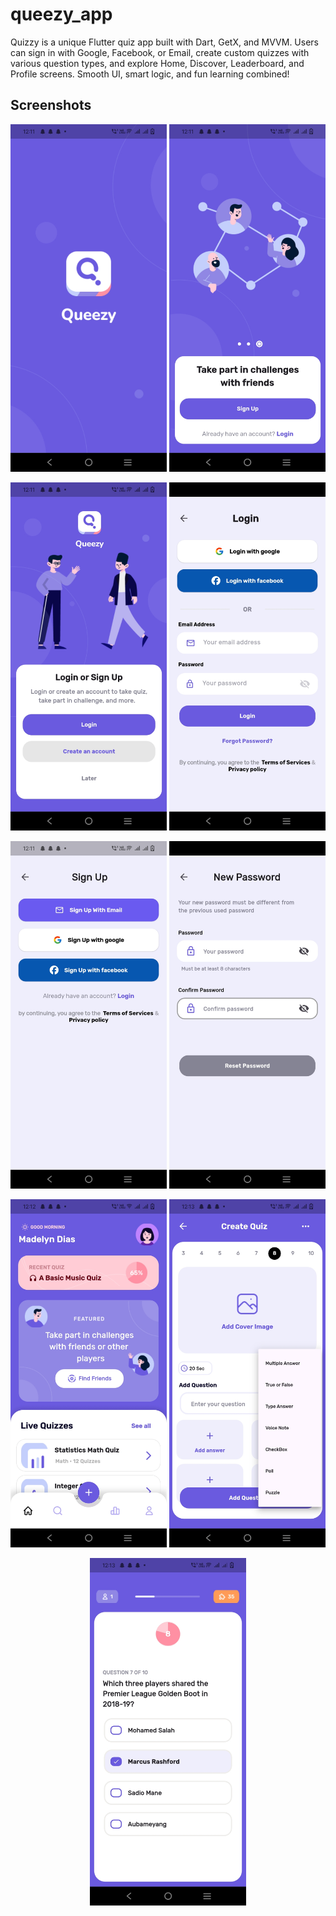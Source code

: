 # queezy_app

Quizzy is a unique Flutter quiz app built with Dart, GetX, and MVVM. Users can sign in with Google, Facebook, or Email, create custom quizzes with various question types, and explore Home, Discover, Leaderboard, and Profile screens. Smooth UI, smart logic, and fun learning combined!

## Screenshots

<p align="center">
  <img src="screenshots/splash.jpg" width="250">
  <img src="screenshots/onboard.jpg" width="250">
</p>

<p align="center">
  <img src="screenshots/login.jpg" width="250">
  <img src="screenshots/loginView.jpg" width="250">
</p>

<p align="center">
  <img src="screenshots/signup.jpg" width="250">
  <img src="screenshots/forgotPassword.jpg" width="250">
</p>

<p align="center">
  <img src="screenshots/home.jpg" width="250">
  <img src="screenshots/createQuiz.jpg" width="250">
</p>

<p align="center">
  <img src="screenshots/playQuiz.jpg" width="250">
</p>
